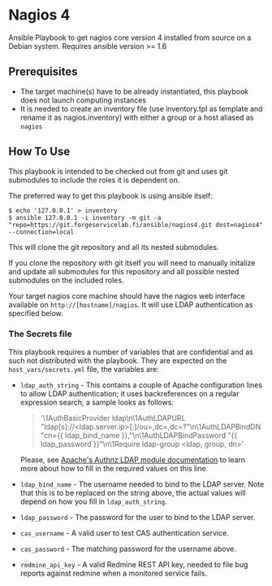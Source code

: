 Nagios 4
========

Ansible Playbook to get nagios core version 4 installed from source on a Debian system.
Requires ansible version >= 1.6

Prerequisites
-------------

- The target machine(s) have to be already instantiated, this playbook does not launch computing instances
- It is needed to create an inventory file (use inventory.tpl as template and rename it as nagios.inventory) with either a group or a host aliased as `nagios`

How To Use
----------

This playbook is intended to be checked out from git and uses git submodules to include the roles it is dependent on.

The preferred way to get this playbook is using ansible itself:

    $ echo '127.0.0.1' > inventory
    $ ansible 127.0.0.1 -i inventory -m git -a "repo=https://git.forgeservicelab.fi/ansible/nagios4.git dest=nagios4" --connection=local

This will clone the git repository and all its nested submodules.

If you clone the repository with git itself you will need to manually initalize and update all submodules for this repository and all possible nested submodules on the included roles.

Your target nagios core machine should have the nagios web interface available on `http://[hostname]/nagios`. It will use LDAP authentication as specified below.

### The Secrets file
This playbook requires a number of variables that are confidential and as such not distributed with the playbook. They are expected on the `host_vars/secrets.yml` file, the variables are:

- `ldap_auth_string` - This contains a couple of Apache configuration lines to allow LDAP authentication; it uses backreferences on a regular expression search, a sample looks as follows:
    
    > '\1AuthBasicProvider ldap\n\1AuthLDAPURL "ldap[s]://<ldap.server.ip>[:<port>]/ou=<your-ldap-base-search>,dc=<example>,dc=<com>?<ldap-attribute>"\n\1AuthLDAPBindDN "cn={{ ldap_bind_name }},<all othe bind dn parameters>"\n\1AuthLDAPBindPassword "{{ ldap_password }}"\n\1Require ldap-group <ldap, group, dn>'
    
  Please, see [Apache's Authnz LDAP module documentation](http://httpd.apache.org/docs/2.2/mod/mod_authnz_ldap.html#authldapbinddn) to learn more about how to fill in the required values on this line.

- `ldap_bind_name` - The username needed to bind to the LDAP server. Note that this is to be replaced on the string above, the actual values will depend on how you fill in `ldap_auth_string`.
- `ldap_password` - The password for the user to bind to the LDAP server.
- `cas_username` - A valid user to test CAS authentication service.
- `cas_password` - The matching password for the username above.
- `redmine_api_key` - A valid Redmine REST API key, needed to file bug reports against redmine when a monitored service fails.
